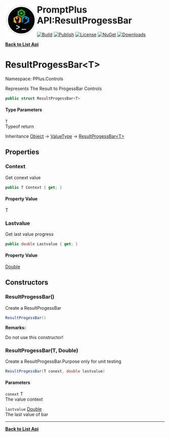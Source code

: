 # <img align="left" width="100" height="100" src="../images/icon.png">PromptPlus API:ResultProgessBar<T> 

[![Build](https://github.com/FRACerqueira/PromptPlus/workflows/Build/badge.svg)](https://github.com/FRACerqueira/PromptPlus/actions/workflows/build.yml)
[![Publish](https://github.com/FRACerqueira/PromptPlus/actions/workflows/publish.yml/badge.svg)](https://github.com/FRACerqueira/PromptPlus/actions/workflows/publish.yml)
[![License](https://img.shields.io/github/license/FRACerqueira/PromptPlus)](https://github.com/FRACerqueira/PromptPlus/blob/master/LICENSE)
[![NuGet](https://img.shields.io/nuget/v/PromptPlus)](https://www.nuget.org/packages/PromptPlus/)
[![Downloads](https://img.shields.io/nuget/dt/PromptPlus)](https://www.nuget.org/packages/PromptPlus/)

[**Back to List Api**](./apis.md)

# ResultProgessBar&lt;T&gt;

Namespace: PPlus.Controls

Represents The Result to ProgessBar Controls

```csharp
public struct ResultProgessBar<T>
```

#### Type Parameters

`T`<br>
Typeof return

Inheritance [Object](https://docs.microsoft.com/en-us/dotnet/api/system.object) → [ValueType](https://docs.microsoft.com/en-us/dotnet/api/system.valuetype) → [ResultProgessBar&lt;T&gt;](./pplus.controls.resultprogessbar-1.md)

## Properties

### <a id="properties-context"/>**Context**

Get conext value

```csharp
public T Context { get; }
```

#### Property Value

T<br>

### <a id="properties-lastvalue"/>**Lastvalue**

Get last value progress

```csharp
public double Lastvalue { get; }
```

#### Property Value

[Double](https://docs.microsoft.com/en-us/dotnet/api/system.double)<br>

## Constructors

### <a id="constructors-.ctor"/>**ResultProgessBar()**

Create a ResultProgessBar

```csharp
ResultProgessBar()
```

**Remarks:**

Do not use this constructor!

### <a id="constructors-.ctor"/>**ResultProgessBar(T, Double)**

Create a ResultProgessBar.Purpose only for unit testing

```csharp
ResultProgessBar(T conext, double lastvalue)
```

#### Parameters

`conext` T<br>
The value context

`lastvalue` [Double](https://docs.microsoft.com/en-us/dotnet/api/system.double)<br>
The last value of bar


- - -
[**Back to List Api**](./apis.md)
